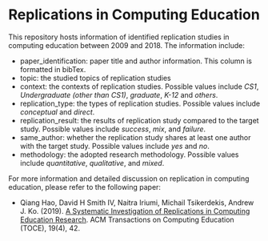 # Replications in Computing Education

This repository hosts information of identified replication studies in computing education between 2009 and 2018. The information include:

* paper_identification: paper title and author information. This column is formatted in bibTex.
* topic: the studied topics of replication studies
* context: the contexts of replication studies. Possible values include *CS1*, *Undergraduate (other than CS1)*, *graduate*, *K-12* and *others*.
* replication_type: the types of replication studies. Possible values include *conceptual* and *direct*.
* replication_result: the results of replication study compared to the target study. Possible values include *success*,  *mix*, and *failure*.
* same_author: whether the replication study shares at least one author with the target study. Possible values include *yes* and *no*.
* methodology: the adopted research methodology. Possible values include *quantitative*,  *qualitative*, and *mixed*.

For more information and detailed discussion on replication in computing education, please refer to the following paper:

* Qiang Hao, David H Smith IV, Naitra Iriumi, Michail Tsikerdekis, Andrew J. Ko. (2019). [A Systematic Investigation of Replications in Computing Education Research](https://dl.acm.org/ft_gateway.cfm?id=3345328&type=pdf). ACM Transactions on Computing Education (TOCE), 19(4), 42.
